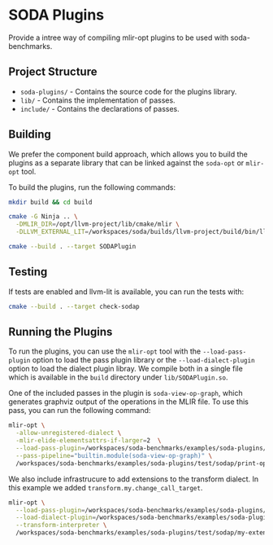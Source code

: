 # SODA Plugins

Provide a intree way of compiling mlir-opt plugins to be used with soda-benchmarks.


## Project Structure

- `soda-plugins/` - Contains the source code for the plugins library.
- `lib/` - Contains the implementation of passes.
- `include/` - Contains the declarations of passes.


## Building

We prefer the component build approach, which allows you to build the plugins as a separate library that can be linked against the `soda-opt` or `mlir-opt` tool.

To build the plugins, run the following commands:

```sh
mkdir build && cd build

cmake -G Ninja .. \
  -DMLIR_DIR=/opt/llvm-project/lib/cmake/mlir \
  -DLLVM_EXTERNAL_LIT=/workspaces/soda/builds/llvm-project/build/bin/llvm-lit

cmake --build . --target SODAPlugin
```


## Testing

If tests are enabled and llvm-lit is available, you can run the tests with:

```sh
cmake --build . --target check-sodap
```


##  Running the Plugins

To run the plugins, you can use the `mlir-opt` tool with the `--load-pass-plugin` option to load the pass plugin library or the `--load-dialect-plugin` option to load the dialect plugin libray. We compile both in a single file which is available in the `build` directory under `lib/SODAPlugin.so`.

One of the included passes in the plugin is `soda-view-op-graph`, which generates graphviz output of the operations in the MLIR file. To use this pass, you can run the following command:

```bash
mlir-opt \
  -allow-unregistered-dialect \
  -mlir-elide-elementsattrs-if-larger=2  \
  --load-pass-plugin=/workspaces/soda-benchmarks/examples/soda-plugins/build/lib/SODAPlugin.so \
  --pass-pipeline="builtin.module(soda-view-op-graph)" \
  /workspaces/soda-benchmarks/examples/soda-plugins/test/sodap/print-op-graph.mlir
```


We also include infrastrucure to add extensions to the transform dialect. In this example we added `transform.my.change_call_target`.

```bash
mlir-opt \
  --load-pass-plugin=/workspaces/soda-benchmarks/examples/soda-plugins/build/lib/SODAPlugin.so \
  --load-dialect-plugin=/workspaces/soda-benchmarks/examples/soda-plugins/build/lib/SODAPlugin.so \
  --transform-interpreter \
  /workspaces/soda-benchmarks/examples/soda-plugins/test/sodap/my-extension.mlir 
```